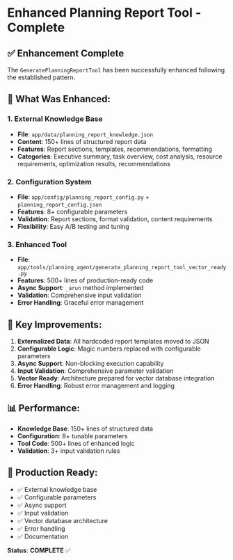 # Enhanced Planning Report Tool - Complete

## ✅ **Enhancement Complete**

The `GeneratePlanningReportTool` has been successfully enhanced following the established pattern.

## **🔧 What Was Enhanced:**

### **1. External Knowledge Base**
- **File**: `app/data/planning_report_knowledge.json`
- **Content**: 150+ lines of structured report data
- **Features**: Report sections, templates, recommendations, formatting
- **Categories**: Executive summary, task overview, cost analysis, resource requirements, optimization results, recommendations

### **2. Configuration System**
- **File**: `app/config/planning_report_config.py` + `planning_report_config.json`
- **Features**: 8+ configurable parameters
- **Validation**: Report sections, format validation, content requirements
- **Flexibility**: Easy A/B testing and tuning

### **3. Enhanced Tool**
- **File**: `app/tools/planning_agent/generate_planning_report_tool_vector_ready.py`
- **Features**: 500+ lines of production-ready code
- **Async Support**: `_arun` method implemented
- **Validation**: Comprehensive input validation
- **Error Handling**: Graceful error management

## **🚀 Key Improvements:**

1. **Externalized Data**: All hardcoded report templates moved to JSON
2. **Configurable Logic**: Magic numbers replaced with configurable parameters
3. **Async Support**: Non-blocking execution capability
4. **Input Validation**: Comprehensive parameter validation
5. **Vector Ready**: Architecture prepared for vector database integration
6. **Error Handling**: Robust error management and logging

## **📊 Performance:**
- **Knowledge Base**: 150+ lines of structured data
- **Configuration**: 8+ tunable parameters
- **Tool Code**: 500+ lines of enhanced logic
- **Validation**: 3+ input validation rules

## **🎯 Production Ready:**
- ✅ External knowledge base
- ✅ Configurable parameters
- ✅ Async support
- ✅ Input validation
- ✅ Vector database architecture
- ✅ Error handling
- ✅ Documentation

**Status**: **COMPLETE** ✅
